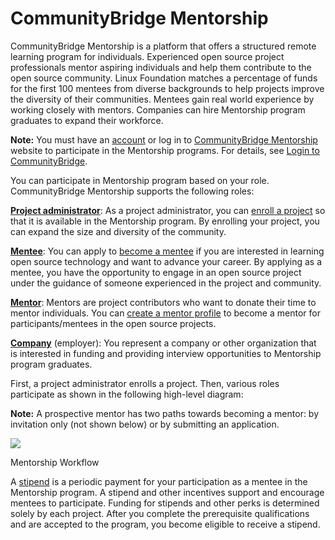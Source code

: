 # CommunityBridge  Mentorship

CommunityBridge Mentorship is a platform that offers a structured remote learning program for individuals. Experienced open source project professionals mentor aspiring individuals and help them contribute to the open source community. Linux Foundation matches a percentage of funds for the first 100 mentees from diverse backgrounds to help projects improve the diversity of their communities. Mentees gain real world experience by working closely with mentors. Companies can hire Mentorship program graduates to expand their workforce.

**Note:** You must have an [account](../communitybridge-account/create-a-linux-foundation-account.md) or log in to [CommunityBridge Mentorship](https://people.communitybridge.org/) website to participate in the Mentorship programs. For details, see [Login to CommunityBridge](../communitybridge-account/login-to-communitybridge.md).

You can participate in Mentorship program based on your role. CommunityBridge Mentorship supports the following roles:

​[**Project administrator**](administrators/): As a project administrator, you can [enroll a project](administrators/enroll-your-project.md) so that it is available in the Mentorship program. By enrolling your project, you can expand the size and diversity of the community.

​[**Mentee**](mentees/): You can apply to [become a mentee](mentees/become-a-mentee.md) if you are interested in learning open source technology and want to advance your career. By applying as a mentee, you have the opportunity to engage in an open source project under the guidance of someone experienced in the project and community.

​[**Mentor**](mentors/): Mentors are project contributors who want to donate their time to mentor individuals. You can [create a mentor profile](mentors/become-a-mentor/create-a-mentor-profile.md) to become a mentor for participants/mentees in the open source projects.

​[**Company**](companies.md) \(employer\): You represent a company or other organization that is interested in funding and providing interview opportunities to Mentorship program graduates.

First, a project administrator enrolls a project. Then, various roles participate as shown in the following high-level diagram:

**Note:** A prospective mentor has two paths towards becoming a mentor: by invitation only \(not shown below\) or by submitting an application.

![](https://gblobscdn.gitbook.com/assets%2F-M2DCN9UgoRgMEkgnLyP%2F-M2NjwWHAjKIXQt5_BQs%2F-M2NsDLW3mJmenZ7xnRo%2Fhow%20does%20mentorship%20work.png?alt=media&token=e4146142-b90f-4d69-976b-91bae5e08097)

Mentorship Workflow

A [stipend](mentee-stipends.md) is a periodic payment for your participation as a mentee in the Mentorship program. A stipend and other incentives support and encourage mentees to participate. Funding for stipends and other perks is determined solely by each project. After you complete the prerequisite qualifications and are accepted to the program, you become eligible to receive a stipend.

